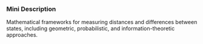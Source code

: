 ### Mini Description

Mathematical frameworks for measuring distances and differences between states, including geometric, probabilistic, and information-theoretic approaches.
